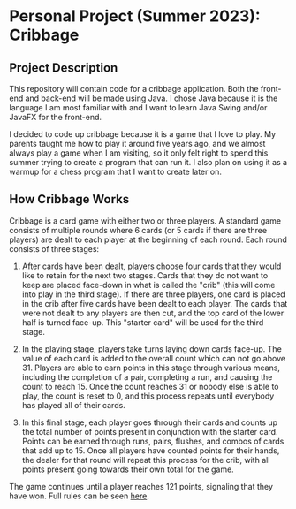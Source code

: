 # Personal Project (Summer 2023): Cribbage

## Project Description
This repository will contain code for a cribbage application. Both the 
front-end and back-end will be made using Java. I chose Java because it is the 
language I am most familiar with and I want to learn Java Swing and/or JavaFX 
for the front-end.

I decided to code up cribbage because it is a game that I love to play. My 
parents taught me how to play it around five years ago, and we almost always 
play a game when I am visiting, so it only felt right to spend this summer
trying to create a program that can run it. I also plan on using it as a warmup
for a chess program that I want to create later on.

## How Cribbage Works
Cribbage is a card game with either two or three players. A standard game 
consists of multiple rounds where 6 cards (or 5 cards if there are three 
players) are dealt to each player at the beginning of each round. Each round 
consists of three stages:

1. After cards have been dealt, players choose four cards that they would like
to retain for the next two stages. Cards that they do not want to keep are 
placed face-down in what is called the "crib" (this will come into play in the 
third stage). If there are three players, one card is placed in the crib after 
five cards have been dealt to each player. The cards that were not dealt to any
players are then cut, and the top card of the lower half is turned face-up. 
This "starter card" will be used for the third stage.

2. In the playing stage, players take turns laying down cards face-up. The 
value of each card is added to the overall count which can not go above 31. 
Players are able to earn points in this stage through various means, including 
the completion of a pair, completing a run, and causing the count to reach 15. 
Once the count reaches 31 or nobody else is able to play, the count is reset to 
0, and this process repeats until everybody has played all of their cards.

3. In this final stage, each player goes through their cards and counts up the 
total number of points present in conjunction with the starter card. Points can 
be earned through runs, pairs, flushes, and combos of cards that add up to 15. 
Once all players have counted points for their hands, the dealer for that round 
will repeat this process for the crib, with all points present going towards 
their own total for the game.

The game continues until a player reaches 121 points, signaling that they have
won. Full rules can be seen [here](https://en.wikipedia.org/wiki/Cribbage).